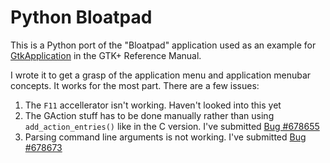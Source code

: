 Python Bloatpad
===============

This is a Python port of the "Bloatpad" application used as an example for 
[GtkApplication](http://developer.gnome.org/gtk3/stable/GtkApplication.html) in 
the GTK+ Reference Manual.

I wrote it to get a grasp of the application menu and application menubar 
concepts. It works for the most part. There are a few issues:

1. The `F11` accellerator isn't working. Haven't looked into this yet
2. The GAction stuff has to be done manually rather than using 
   `add_action_entries()` like in the C version. I've submitted
   [Bug #678655](https://bugzilla.gnome.org/show_bug.cgi?id=678655)
3. Parsing command line arguments is not working. I've submitted 
   [Bug #678673](https://bugzilla.gnome.org/show_bug.cgi?id=678673)
